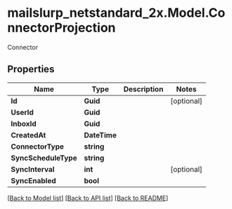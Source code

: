 # mailslurp_netstandard_2x.Model.ConnectorProjection
Connector

## Properties

Name | Type | Description | Notes
------------ | ------------- | ------------- | -------------
**Id** | **Guid** |  | [optional] 
**UserId** | **Guid** |  | 
**InboxId** | **Guid** |  | 
**CreatedAt** | **DateTime** |  | 
**ConnectorType** | **string** |  | 
**SyncScheduleType** | **string** |  | 
**SyncInterval** | **int** |  | [optional] 
**SyncEnabled** | **bool** |  | 

[[Back to Model list]](../README#documentation-for-models) [[Back to API list]](../README#documentation-for-api-endpoints) [[Back to README]](../README)

